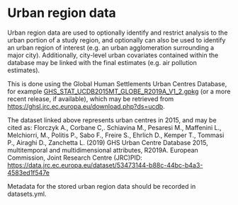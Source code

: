 # Urban region data

Urban region data are used to optionally identify and restrict analysis to the urban portion of a study region, and optionally can also be used to identify an urban region of interest (e.g. an urban agglomeration surrounding a major city).  Additionally, city-level urban covariates contained within the database may be linked with the final estimates (e.g. air pollution estimates).

This is done using the Global Human Settlements Urban Centres Database, for example [GHS_STAT_UCDB2015MT_GLOBE_R2019A_V1_2.gpkg](https://jeodpp.jrc.ec.europa.eu/ftp/jrc-opendata/GHSL//GHS_STAT_UCDB2015MT_GLOBE_R2019A/V1-2/GHS_STAT_UCDB2015MT_GLOBE_R2019A_V1_2.zip) (or a more recent release, if available), which may be retrieved from https://ghsl.jrc.ec.europa.eu/download.php?ds=ucdb.

The dataset linked above represents urban centres in 2015, and may be cited as:
Florczyk A., Corbane C,. Schiavina M., Pesaresi M., Maffenini L., Melchiorri, M., Politis P., Sabo F., Freire S., Ehrlich D., Kemper T., Tommasi P., Airaghi D., Zanchetta L. (2019)
GHS Urban Centre Database 2015, multitemporal and multidimensional attributes, R2019A. European Commission, Joint Research Centre (JRC)PID: https://data.jrc.ec.europa.eu/dataset/53473144-b88c-44bc-b4a3-4583ed1f547e

Metadata for the stored urban region data should be recorded in datasets.yml.
